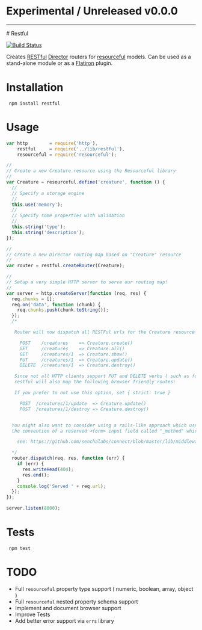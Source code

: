 # Experimental / Unreleased v0.0.0

<hr/>
# Restful

[![Build Status](https://secure.travis-ci.org/flatiron/restful.png)](http://travis-ci.org/flatiron/restful)

Creates [RESTful](http://en.wikipedia.org/wiki/Representational_state_transfer) [Director](http://github.com/flatiron/director) routers for [resourceful](http://github.com/flatiron/resourceful) models. Can be used as a stand-alone module or as a [Flatiron](http://github.com/flatiron/) plugin.

# Installation

     npm install restful

# Usage

``` js
var http        = require('http'),
    restful     = require('../lib/restful'),
    resourceful = require('resourceful');

//
// Create a new Creature resource using the Resourceful library
//
var Creature = resourceful.define('creature', function () {
  //
  // Specify a storage engine
  //
  this.use('memory');
  //
  // Specify some properties with validation
  //
  this.string('type');
  this.string('description');
});

//
// Create a new Director routing map based on "Creature" resource
//
var router = restful.createRouter(Creature);

//
// Setup a very simple HTTP server to serve our routing map!
//
var server = http.createServer(function (req, res) {
  req.chunks = [];
  req.on('data', function (chunk) {
    req.chunks.push(chunk.toString());
  });
  /*

   Router will now dispatch all RESTFul urls for the Creature resource

     POST    /creatures    => Creature.create()
     GET     /creatures    => Creature.all()
     GET     /creatures/1  => Creature.show()
     PUT     /creatures/1  => Creature.update()
     DELETE  /creatures/1  => Creature.destroy()

   Since not all HTTP clients support PUT and DELETE verbs ( such as forms in web browsers ),
   restful will also map the following browser friendly routes:

   If you prefer to not use this option, set { strict: true }

     POST  /creatures/1/update  => Creature.update()
     POST  /creatures/1/destroy => Creature.destroy()


  You might also want to consider using a rails-like approach which uses
  the convention of a reserved <form> input field called "_method" which contains either "PUT" or "DELETE"

    see: https://github.com/senchalabs/connect/blob/master/lib/middleware/methodOverride.js

  */
  router.dispatch(req, res, function (err) {
    if (err) {
      res.writeHead(404);
      res.end();
    }
    console.log('Served ' + req.url);
  });
});

server.listen(8000);
```

# Tests

     npm test

# TODO

 - Full `resourceful` property type support ( numeric, boolean, array, object )
 - Full `resourceful` nested property schema support
 - Implement and document browser support
 - Improve Tests
 - Add better error support via `errs` library
